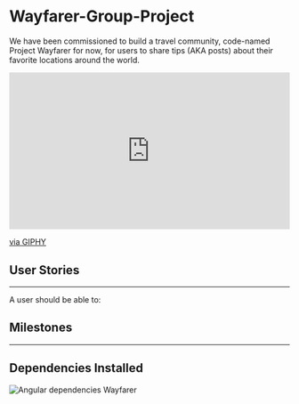 # Wayfarer-Group-Project
We have been commissioned to build a travel community, code-named Project Wayfarer for now, for users to share tips (AKA posts) about their favorite locations around the world.

<div style="width:100%;height:0;padding-bottom:56%;position:relative;"><iframe src="https://giphy.com/embed/onbc1WC1uKlYWQhrd8" width="100%" height="100%" style="position:absolute" frameBorder="0" class="giphy-embed" allowFullScreen></iframe></div><p><a href="https://giphy.com/gifs/alaskaairlines-flight-attendant-alaska-airlines-safety-dance-onbc1WC1uKlYWQhrd8">via GIPHY</a></p>

## User Stories
___________________
A user should be able to:




## Milestones
___________________





## Dependencies Installed
![Angular dependencies Wayfarer](https://user-images.githubusercontent.com/94870846/155184574-397cf9ee-46c9-4d95-aa15-aa16bc822be8.png)
